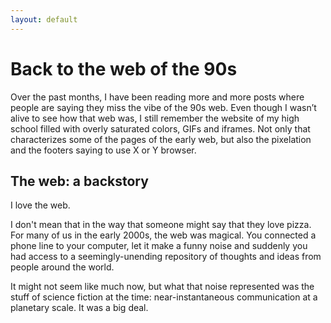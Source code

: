 ```yaml
---
layout: default
---
```


# Back to the web of the 90s

Over the past months, I have been reading more and more posts where people are saying they miss the vibe of the 90s web. Even though I wasn’t alive to see how that web was, I still remember the website of my high school filled with overly saturated colors, GIFs and iframes. Not only that characterizes some of the pages of the early web, but also the pixelation and the footers saying to use X or Y browser.

## The web: a backstory

I love the web.

I don't mean that in the way that someone might say that they love pizza. For many of us in the early 2000s, the web was magical. You connected a phone line to your computer, let it make a funny noise and suddenly you had access to a seemingly-unending repository of thoughts and ideas from people around the world.

It might not seem like much now, but what that noise represented was the stuff of science fiction at the time: near-instantaneous communication at a planetary scale. It was a big deal.

